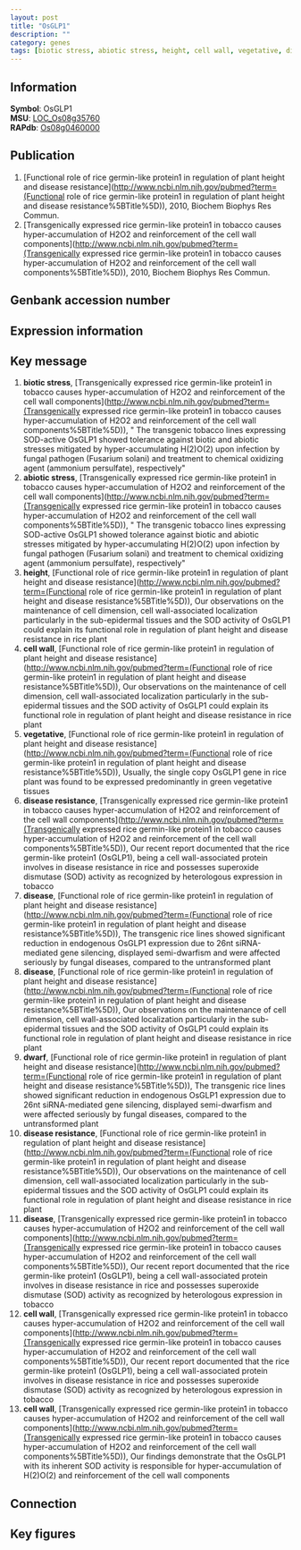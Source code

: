 ```yaml
---
layout: post
title: "OsGLP1"
description: ""
category: genes
tags: [biotic stress, abiotic stress, height, cell wall, vegetative, disease resistance, disease, dwarf, Gene]
---
```


## Information
__Symbol__: OsGLP1  
__MSU__: [LOC_Os08g35760](http://rice.plantbiology.msu.edu/cgi-bin/ORF_infopage.cgi?orf=LOC_Os08g35760)  
__RAPdb__: [Os08g0460000](http://rapdb.dna.affrc.go.jp/viewer/gbrowse_details/irgsp1?name=Os08g0460000)  

## Publication
1. [Functional role of rice germin-like protein1 in regulation of plant height and disease resistance](http://www.ncbi.nlm.nih.gov/pubmed?term=(Functional role of rice germin-like protein1 in regulation of plant height and disease resistance%5BTitle%5D)), 2010, Biochem Biophys Res Commun.
2. [Transgenically expressed rice germin-like protein1 in tobacco causes hyper-accumulation of H2O2 and reinforcement of the cell wall components](http://www.ncbi.nlm.nih.gov/pubmed?term=(Transgenically expressed rice germin-like protein1 in tobacco causes hyper-accumulation of H2O2 and reinforcement of the cell wall components%5BTitle%5D)), 2010, Biochem Biophys Res Commun.

## Genbank accession number

## Expression information

## Key message
1. __biotic stress__, [Transgenically expressed rice germin-like protein1 in tobacco causes hyper-accumulation of H2O2 and reinforcement of the cell wall components](http://www.ncbi.nlm.nih.gov/pubmed?term=(Transgenically expressed rice germin-like protein1 in tobacco causes hyper-accumulation of H2O2 and reinforcement of the cell wall components%5BTitle%5D)), " The transgenic tobacco lines expressing SOD-active OsGLP1 showed tolerance against biotic and abiotic stresses mitigated by hyper-accumulating H(2)O(2) upon infection by fungal pathogen (Fusarium solani) and treatment to chemical oxidizing agent (ammonium persulfate), respectively"
2. __abiotic stress__, [Transgenically expressed rice germin-like protein1 in tobacco causes hyper-accumulation of H2O2 and reinforcement of the cell wall components](http://www.ncbi.nlm.nih.gov/pubmed?term=(Transgenically expressed rice germin-like protein1 in tobacco causes hyper-accumulation of H2O2 and reinforcement of the cell wall components%5BTitle%5D)), " The transgenic tobacco lines expressing SOD-active OsGLP1 showed tolerance against biotic and abiotic stresses mitigated by hyper-accumulating H(2)O(2) upon infection by fungal pathogen (Fusarium solani) and treatment to chemical oxidizing agent (ammonium persulfate), respectively"
3. __height__, [Functional role of rice germin-like protein1 in regulation of plant height and disease resistance](http://www.ncbi.nlm.nih.gov/pubmed?term=(Functional role of rice germin-like protein1 in regulation of plant height and disease resistance%5BTitle%5D)),  Our observations on the maintenance of cell dimension, cell wall-associated localization particularly in the sub-epidermal tissues and the SOD activity of OsGLP1 could explain its functional role in regulation of plant height and disease resistance in rice plant
4. __cell wall__, [Functional role of rice germin-like protein1 in regulation of plant height and disease resistance](http://www.ncbi.nlm.nih.gov/pubmed?term=(Functional role of rice germin-like protein1 in regulation of plant height and disease resistance%5BTitle%5D)),  Our observations on the maintenance of cell dimension, cell wall-associated localization particularly in the sub-epidermal tissues and the SOD activity of OsGLP1 could explain its functional role in regulation of plant height and disease resistance in rice plant
5. __vegetative__, [Functional role of rice germin-like protein1 in regulation of plant height and disease resistance](http://www.ncbi.nlm.nih.gov/pubmed?term=(Functional role of rice germin-like protein1 in regulation of plant height and disease resistance%5BTitle%5D)),  Usually, the single copy OsGLP1 gene in rice plant was found to be expressed predominantly in green vegetative tissues
6. __disease resistance__, [Transgenically expressed rice germin-like protein1 in tobacco causes hyper-accumulation of H2O2 and reinforcement of the cell wall components](http://www.ncbi.nlm.nih.gov/pubmed?term=(Transgenically expressed rice germin-like protein1 in tobacco causes hyper-accumulation of H2O2 and reinforcement of the cell wall components%5BTitle%5D)), Our recent report documented that the rice germin-like protein1 (OsGLP1), being a cell wall-associated protein involves in disease resistance in rice and possesses superoxide dismutase (SOD) activity as recognized by heterologous expression in tobacco
7. __disease__, [Functional role of rice germin-like protein1 in regulation of plant height and disease resistance](http://www.ncbi.nlm.nih.gov/pubmed?term=(Functional role of rice germin-like protein1 in regulation of plant height and disease resistance%5BTitle%5D)),  The transgenic rice lines showed significant reduction in endogenous OsGLP1 expression due to 26nt siRNA-mediated gene silencing, displayed semi-dwarfism and were affected seriously by fungal diseases, compared to the untransformed plant
8. __disease__, [Functional role of rice germin-like protein1 in regulation of plant height and disease resistance](http://www.ncbi.nlm.nih.gov/pubmed?term=(Functional role of rice germin-like protein1 in regulation of plant height and disease resistance%5BTitle%5D)),  Our observations on the maintenance of cell dimension, cell wall-associated localization particularly in the sub-epidermal tissues and the SOD activity of OsGLP1 could explain its functional role in regulation of plant height and disease resistance in rice plant
9. __dwarf__, [Functional role of rice germin-like protein1 in regulation of plant height and disease resistance](http://www.ncbi.nlm.nih.gov/pubmed?term=(Functional role of rice germin-like protein1 in regulation of plant height and disease resistance%5BTitle%5D)),  The transgenic rice lines showed significant reduction in endogenous OsGLP1 expression due to 26nt siRNA-mediated gene silencing, displayed semi-dwarfism and were affected seriously by fungal diseases, compared to the untransformed plant
10. __disease resistance__, [Functional role of rice germin-like protein1 in regulation of plant height and disease resistance](http://www.ncbi.nlm.nih.gov/pubmed?term=(Functional role of rice germin-like protein1 in regulation of plant height and disease resistance%5BTitle%5D)),  Our observations on the maintenance of cell dimension, cell wall-associated localization particularly in the sub-epidermal tissues and the SOD activity of OsGLP1 could explain its functional role in regulation of plant height and disease resistance in rice plant
11. __disease__, [Transgenically expressed rice germin-like protein1 in tobacco causes hyper-accumulation of H2O2 and reinforcement of the cell wall components](http://www.ncbi.nlm.nih.gov/pubmed?term=(Transgenically expressed rice germin-like protein1 in tobacco causes hyper-accumulation of H2O2 and reinforcement of the cell wall components%5BTitle%5D)), Our recent report documented that the rice germin-like protein1 (OsGLP1), being a cell wall-associated protein involves in disease resistance in rice and possesses superoxide dismutase (SOD) activity as recognized by heterologous expression in tobacco
12. __cell wall__, [Transgenically expressed rice germin-like protein1 in tobacco causes hyper-accumulation of H2O2 and reinforcement of the cell wall components](http://www.ncbi.nlm.nih.gov/pubmed?term=(Transgenically expressed rice germin-like protein1 in tobacco causes hyper-accumulation of H2O2 and reinforcement of the cell wall components%5BTitle%5D)), Our recent report documented that the rice germin-like protein1 (OsGLP1), being a cell wall-associated protein involves in disease resistance in rice and possesses superoxide dismutase (SOD) activity as recognized by heterologous expression in tobacco
13. __cell wall__, [Transgenically expressed rice germin-like protein1 in tobacco causes hyper-accumulation of H2O2 and reinforcement of the cell wall components](http://www.ncbi.nlm.nih.gov/pubmed?term=(Transgenically expressed rice germin-like protein1 in tobacco causes hyper-accumulation of H2O2 and reinforcement of the cell wall components%5BTitle%5D)),  Our findings demonstrate that the OsGLP1 with its inherent SOD activity is responsible for hyper-accumulation of H(2)O(2) and reinforcement of the cell wall components

## Connection

## Key figures


